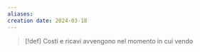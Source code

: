 ```yaml
---
aliases: 
creation date: 2024-03-18
---
```


> [!def]
> Costi e ricavi avvengono nel momento in cui vendo